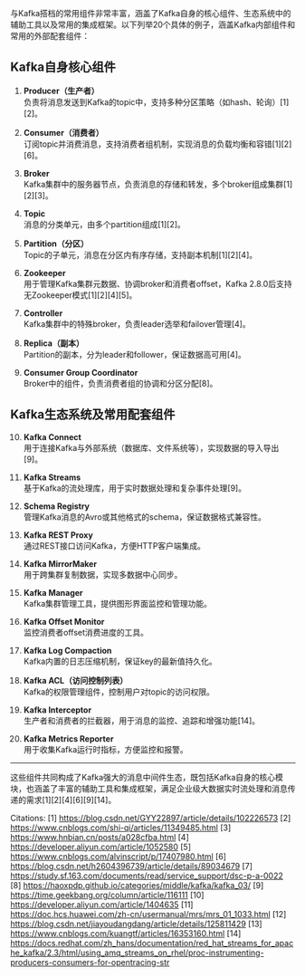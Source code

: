与Kafka搭档的常用组件非常丰富，涵盖了Kafka自身的核心组件、生态系统中的辅助工具以及常用的集成框架。以下列举20个具体的例子，涵盖Kafka内部组件和常用的外部配套组件：

## Kafka自身核心组件
1. **Producer（生产者）**  
   负责将消息发送到Kafka的topic中，支持多种分区策略（如hash、轮询）[1][2]。

2. **Consumer（消费者）**  
   订阅topic并消费消息，支持消费者组机制，实现消息的负载均衡和容错[1][2][6]。

3. **Broker**  
   Kafka集群中的服务器节点，负责消息的存储和转发，多个broker组成集群[1][2][3]。

4. **Topic**  
   消息的分类单元，由多个partition组成[1][2]。

5. **Partition（分区）**  
   Topic的子单元，消息在分区内有序存储，支持副本机制[1][2][4]。

6. **Zookeeper**  
   用于管理Kafka集群元数据、协调broker和消费者offset，Kafka 2.8.0后支持无Zookeeper模式[1][2][4][5]。

7. **Controller**  
   Kafka集群中的特殊broker，负责leader选举和failover管理[4]。

8. **Replica（副本）**  
   Partition的副本，分为leader和follower，保证数据高可用[4]。

9. **Consumer Group Coordinator**  
   Broker中的组件，负责消费者组的协调和分区分配[8]。

## Kafka生态系统及常用配套组件
10. **Kafka Connect**  
    用于连接Kafka与外部系统（数据库、文件系统等），实现数据的导入导出[9]。

11. **Kafka Streams**  
    基于Kafka的流处理库，用于实时数据处理和复杂事件处理[9]。

12. **Schema Registry**  
    管理Kafka消息的Avro或其他格式的schema，保证数据格式兼容性。

13. **Kafka REST Proxy**  
    通过REST接口访问Kafka，方便HTTP客户端集成。

14. **Kafka MirrorMaker**  
    用于跨集群复制数据，实现多数据中心同步。

15. **Kafka Manager**  
    Kafka集群管理工具，提供图形界面监控和管理功能。

16. **Kafka Offset Monitor**  
    监控消费者offset消费进度的工具。

17. **Kafka Log Compaction**  
    Kafka内置的日志压缩机制，保证key的最新值持久化。

18. **Kafka ACL（访问控制列表）**  
    Kafka的权限管理组件，控制用户对topic的访问权限。

19. **Kafka Interceptor**  
    生产者和消费者的拦截器，用于消息的监控、追踪和增强功能[14]。

20. **Kafka Metrics Reporter**  
    用于收集Kafka运行时指标，方便监控和报警。

---

这些组件共同构成了Kafka强大的消息中间件生态，既包括Kafka自身的核心模块，也涵盖了丰富的辅助工具和集成框架，满足企业级大数据实时流处理和消息传递的需求[1][2][4][6][9][14]。

Citations:
[1] https://blog.csdn.net/GYY22897/article/details/102226573
[2] https://www.cnblogs.com/shi-qi/articles/11349485.html
[3] https://www.hnbian.cn/posts/a028cfba.html
[4] https://developer.aliyun.com/article/1052580
[5] https://www.cnblogs.com/alvinscript/p/17407980.html
[6] https://blog.csdn.net/h2604396739/article/details/89034679
[7] https://study.sf.163.com/documents/read/service_support/dsc-p-a-0022
[8] https://haoxpdp.github.io/categories/middle/kafka/kafka_03/
[9] https://time.geekbang.org/column/article/116111
[10] https://developer.aliyun.com/article/1404635
[11] https://doc.hcs.huawei.com/zh-cn/usermanual/mrs/mrs_01_1033.html
[12] https://blog.csdn.net/jiayoudangdang/article/details/125811429
[13] https://www.cnblogs.com/kuangtf/articles/16353160.html
[14] https://docs.redhat.com/zh_hans/documentation/red_hat_streams_for_apache_kafka/2.3/html/using_amq_streams_on_rhel/proc-instrumenting-producers-consumers-for-opentracing-str